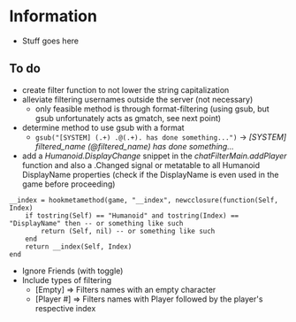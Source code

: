 # Information
- Stuff goes here

## To do
- create filter function to not lower the string capitalization
- alleviate filtering usernames outside the server (not necessary)
  - only feasible method is through format-filtering (using gsub, but gsub unfortunately acts as gmatch, see next point)
- determine method to use gsub with a format
  - `gsub("[SYSTEM] (.+) .@(.+). has done something...")` -> _[SYSTEM] filtered_name (@filtered_name) has done something..._
- add a _Humanoid.DisplayChange_ snippet in the _chatFilterMain.addPlayer_ function and also a .Changed signal or metatable to all Humanoid DisplayName properties (check if the DisplayName is even used in the game before proceeding)
``` 
__index = hookmetamethod(game, "__index", newcclosure(function(Self, Index)  
    if tostring(Self) == "Humanoid" and tostring(Index) == "DisplayName" then -- or something like such
        return (Self, nil) -- or something like such
    end
    return __index(Self, Index)
end 
```
- Ignore Friends (with toggle)
- Include types of filtering
  - [Empty] => Filters names with an empty character
  - [Player #] => Filters names with Player followed by the player's respective index
